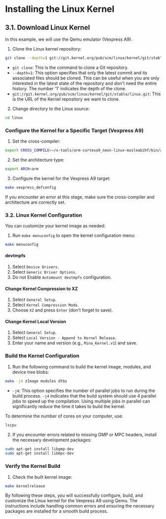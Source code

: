# Installing the Linux Kernel

## 3.1. Download Linux Kernel

In this example, we will use the Qemu emulator (Vexpress A9).

1. Clone the Linux kernel repository:

```sh
git clone --depth=1 git://git.kernel.org/pub/scm/linux/kernel/git/stable/linux.git
```

- `git clone`: This is the command to clone a Git repository.
- `--depth=1`: This option specifies that only the latest commit and its associated files should be cloned. This can be useful when you are only interested in the latest state of the repository and don't need the entire history. The number '1' indicates the depth of the clone.
- `git://git.kernel.org/pub/scm/linux/kernel/git/stable/linux.git`: This is the URL of the Kernel repository we want to clone.

2. Change directory to the Linux source:

```sh
cd linux
```

### Configure the Kernel for a Specific Target (Vexpress A9)

1. Set the cross-compiler:

```sh
export CROSS_COMPILE=~/x-tools/arm-cortexa9_neon-linux-musleabihf/bin/arm-cortexa9_neon-linux-musleabihf-
```

2. Set the architecture type:

```sh
export ARCH=arm
```

3. Configure the kernel for the Vexpress A9 target:

```sh
make vexpress_defconfig
```

If you encounter an error at this stage, make sure the cross-compiler and architecture are correctly set.

### 3.2. Linux Kernel Configuration

You can customize your kernel image as needed:

1. Run `make menuconfig` to open the kernel configuration menu:

```sh
make menuconfig
```

#### devtmpfs

1. Select `Device Drivers`.
2. Select `Generic Driver Options`.
3. Do not Enable `Automount devtmpfs` configuration.

#### Change Kernel Compression to XZ

1. Select `General Setup`.
2. Select `Kernel Compression Mode`.
3. Choose `XZ` and press `Enter` (don't forget to save).

#### Change Kernel Local Version

1. Select `General Setup`.
2. Select `Local Version - Append to Kernel Release`.
3. Enter your name and version (e.g., `Mina_Kernel.v1`) and save.

### Build the Kernel Configuration

1. Run the following command to build the kernel image, modules, and device tree blobs:

```sh
make -j4 zImage modules dtbs
```

- `-j4`: This option specifies the number of parallel jobs to run during the build process. `-j4` indicates that the build system should use 4 parallel jobs to speed up the compilation. Using multiple jobs in parallel can significantly reduce the time it takes to build the kernel. 

To determine the number of cores on your computer, use:

```sh
lscpu
```

2. If you encounter errors related to missing GMP or MPC headers, install the necessary development packages:

```sh
sudo apt-get install libgmp-dev
sudo apt-get install libmpc-dev
```

### Verify the Kernel Build

1. Check the built kernel image:

```sh
make kernelrelease
```


By following these steps, you will successfully configure, build, and customize the Linux kernel for the Vexpress A9 using Qemu. The instructions include handling common errors and ensuring the necessary packages are installed for a smooth build process.
